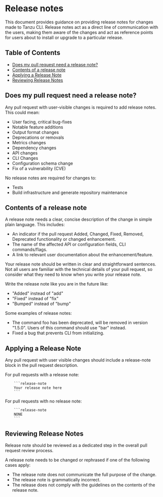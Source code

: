 # Release notes

This document provides guidance on providing release notes for changes made to
Tanzu CLI. Release notes act as a direct line of communication with the
users, making them aware of the changes and act as reference points for users
about to install or upgrade to a particular release.

## Table of Contents

* [Does my pull request need a release note?](#does-my-pull-request-need-a-release-note)
* [Contents of a release note](#contents-of-a-release-note)
* [Applying a Release Note](#applying-a-release-note)
* [Reviewing Release Notes](#reviewing-release-notes)

## Does my pull request need a release note?

Any pull request with user-visible changes is required to add release notes. This could mean:

* User facing, critical bug-fixes
* Notable feature additions
* Output format changes
* Deprecations or removals
* Metrics changes
* Dependency changes
* API changes
* CLI Changes
* Configuration schema change
* Fix of a vulnerability (CVE)

No release notes are required for changes to:

* Tests
* Build infrastructure and generate repository maintenance

## Contents of a release note

A release note needs a clear, concise description of the change in simple plain language.
This includes:

* An indicator if the pull request Added, Changed, Fixed, Removed, Deprecated functionality or changed enhancement.
* The name of the affected API or configuration fields, CLI commands/flags.
* A link to relevant user documentation about the enhancement/feature.

Your release note should be written in clear and straightforward sentences.
Not all users are familiar with the technical details of your pull request,
so consider what they need to know when you write your release note.

Write the release note like you are in the future like:

* "Added" instead of "add"
* "Fixed" instead of "fix"
* "Bumped" instead of "bump"

Some examples of release notes:

* The command foo has been deprecated, will be removed in version "1.5.0".
  Users of this command should use "bar" instead.
* Fixed a bug that prevents CLI from initializing.

## Applying a Release Note

Any pull request with user visible changes should include a release-note block in the pull request description.

For pull requests with a release note:

```text
    ```release-note
    Your release note here
    ```
```

For pull requests with no release note:

```text
    ```release-note
    NONE
    ```
```

## Reviewing Release Notes

Release note should be reviewed as a dedicated step in the overall pull request
review process.

A release note needs to be changed or rephrased if one of the following cases
apply:

* The release note does not communicate the full purpose of the change.
* The release note is grammatically incorrect.
* The release does not comply with the guidelines on the contents of the release note.
